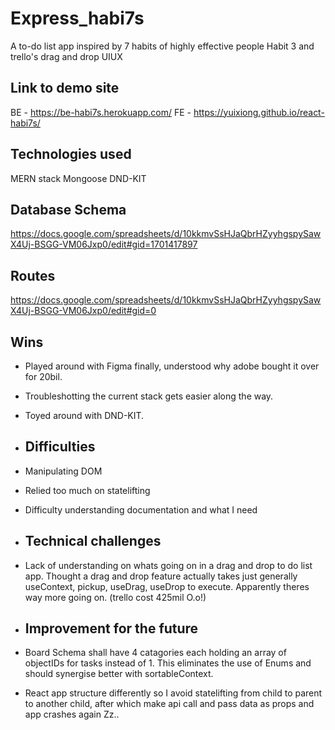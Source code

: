 # Express_habi7s
A to-do list app inspired by 7 habits of highly effective people Habit 3 and trello's drag and drop UIUX

## Link to demo site
BE - https://be-habi7s.herokuapp.com/
FE - https://yuixiong.github.io/react-habi7s/

## Technologies used
MERN stack
Mongoose
DND-KIT

## Database Schema
https://docs.google.com/spreadsheets/d/10kkmvSsHJaQbrHZyyhgspySawX4Uj-BSGG-VM06Jxp0/edit#gid=1701417897

## Routes
https://docs.google.com/spreadsheets/d/10kkmvSsHJaQbrHZyyhgspySawX4Uj-BSGG-VM06Jxp0/edit#gid=0

## Wins
- Played around with Figma finally, understood why adobe bought it over for 20bil.
- Troubleshotting the current stack gets easier along the way.
- Toyed around with DND-KIT.
  
- ## Difficulties
- Manipulating DOM
- Relied too much on statelifting
- Difficulty understanding documentation and what I need

- ## Technical challenges
- Lack of understanding on whats going on in a drag and drop to do list app. Thought a drag and drop feature actually takes just generally useContext, pickup, useDrag, useDrop to execute. Apparently theres way more going on. (trello cost 425mil O.o!)
  
- ## Improvement for the future
- Board Schema shall have 4 catagories each holding an array of objectIDs for tasks instead of 1. This eliminates the use of Enums and should synergise better with sortableContext.
- React app structure differently so I avoid statelifting from child to parent to another child, after which make api call and pass data as props and app crashes again Zz..


